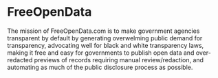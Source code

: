 # FreeOpenData

The mission of FreeOpenData.com is to make government agencies transparent by default by generating overwelming public demand for transparency, advocating well for black and white transparency laws, making it free and easy for governments to publish open data and over-redacted previews of records requiring manual review/redaction, and automating as much of the public disclosure process as possible.
